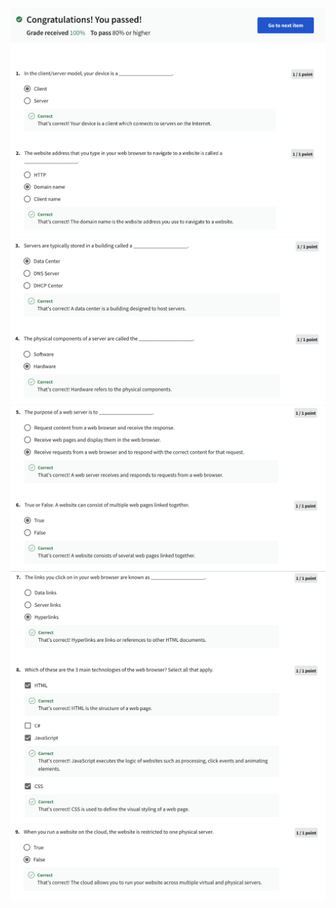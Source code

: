![Alt text](Screenshot%202566-04-12%20at%2003.01.43.png)![Alt text](Screenshot%202566-04-12%20at%2003.01.57.png)![Alt text](Screenshot%202566-04-12%20at%2003.02.10.png)![Alt text](Screenshot%202566-04-12%20at%2003.02.25.png)![Alt text](Screenshot%202566-04-12%20at%2003.02.35.png)